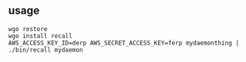usage
------

    wgo restore
    wgo install recall
    AWS_ACCESS_KEY_ID=derp AWS_SECRET_ACCESS_KEY=ferp mydaemonthing | ./bin/recall mydaemon
